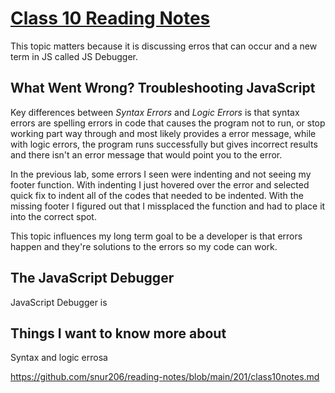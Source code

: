 # [Class 10 Reading Notes](https://github.com/snur206/reading-notes/blob/main/201/class10notes.md)

This topic matters because it is discussing erros that can occur and a new term in JS called JS Debugger.

## What Went Wrong? Troubleshooting JavaScript

Key differences between *Syntax Errors* and *Logic Errors* is that syntax errors are spelling errors in code that causes the program not to run, or stop working part way through and most likely provides a error message, while with logic errors, the program runs successfully but gives incorrect results and there isn't an error message that would point you to the error.

In the previous lab, some errors I seen were indenting and not seeing my footer function. With indenting I just hovered over the error and selected quick fix to indent all of the codes that needed to be indented. With the missing footer I figured out that I missplaced the function and had to place it into the correct spot.

This topic influences my long term goal to be a developer is that errors happen and they're solutions to the errors so my code can work.

## The JavaScript Debugger

JavaScript Debugger is 








 ## Things I want to know more about
 
 Syntax and logic errosa
 
 
https://github.com/snur206/reading-notes/blob/main/201/class10notes.md
